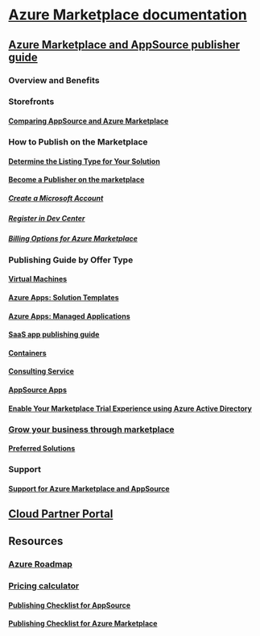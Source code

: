# [Azure Marketplace documentation](index.md)  

## [Azure Marketplace and AppSource publisher guide](./marketplace-publishers-guide.md)  
### Overview and Benefits  
### Storefronts  
#### [Comparing AppSource and Azure Marketplace](./comparing-appsource-azure-marketplace.md)  

### How to Publish on the Marketplace  
#### [Determine the Listing Type for Your Solution](./determine-your-listing-type.md)  
#### [Become a Publisher on the marketplace](./become-publisher.md)  
##### [Create a Microsoft Account](./guidelines.md)
##### [Register in Dev Center](./register-dev-center.md) 
##### [Billing Options for Azure Marketplace](./billing-options-azure-marketplace.md)  

### Publishing Guide by Offer Type 
#### [Virtual Machines](./marketplace-virtual-machines.md)
#### [Azure Apps: Solution Templates](./marketplace-solution-templates.md)
#### [Azure Apps: Managed Applications](./marketplace-managed-apps.md)
#### [SaaS app publishing guide](./marketplace-saas-applications-technical-publishing-guide.md) 
#### [Containers](./marketplace-containers.md)
#### [Consulting Service](./consulting-services.md)  
#### [AppSource Apps](./appsource-offer-publishing-guide.md)
#### [Enable Your Marketplace Trial Experience using Azure Active Directory](./enable-trial-using-azure-ad.md)

### [Grow your business through marketplace](./grow-your-business-with-azure-marketplace.md)  
#### [Preferred Solutions](./preferred-solutions.md) 

### Support  
#### [Support for Azure Marketplace and AppSource](./support-azure-marketplace.md)  

## [Cloud Partner Portal](./cloud-partner-portal/cloud-partner-portal-what-is-the-cloud-partner-portal.md)  

## Resources  
### [Azure Roadmap](https://azure.microsoft.com/roadmap/)  
### [Pricing calculator](https://azure.microsoft.com/pricing/calculator/)  


#### [Publishing Checklist for AppSource](./publishing-checklist-appsource.md)  
#### [Publishing Checklist for Azure Marketplace](./publishing-checklist-azure-marketplace.md)  
